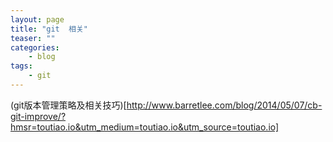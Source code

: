 ```yaml
---
layout: page
title: "git  相关"
teaser: ""
categories:
    - blog
tags:
    - git
---
```


(git版本管理策略及相关技巧)[http://www.barretlee.com/blog/2014/05/07/cb-git-improve/?hmsr=toutiao.io&utm_medium=toutiao.io&utm_source=toutiao.io]